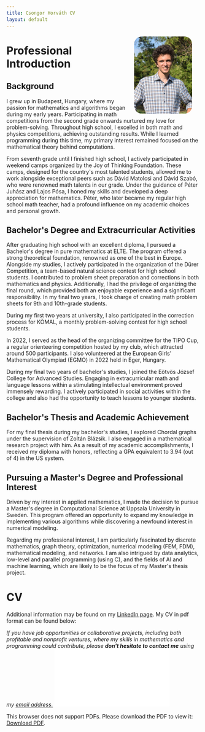 ```yaml
---
title: Csongor Horváth CV
layout: default
---
```


<img style="float: right; margin: 5px 20px; border-radius:20px; " src="\img\profil4.JPG" alt="Profile picture" width="30%" height="30%">

# Professional Introduction
## Background
I grew up in Budapest, Hungary, where my passion for mathematics and algorithms began during my early years. Participating in math competitions from the second grade onwards nurtured my love for problem-solving. Throughout high school, I excelled in both math and physics competitions, achieving outstanding results. While I learned programming during this time, my primary interest remained focused on the mathematical theory behind computations.

From seventh grade until I finished high school, I actively participated in weekend camps organized by the Joy of Thinking Foundation. These camps, designed for the country's most talented students, allowed me to work alongside exceptional peers such as Dávid Matolcsi and Dávid Szabó, who were renowned math talents in our grade. Under the guidance of Péter Juhász and Lajos Pósa, I honed my skills and developed a deep appreciation for mathematics. Péter, who later became my regular high school math teacher, had a profound influence on my academic choices and personal growth.

## Bachelor's Degree and Extracurricular Activities
After graduating high school with an excellent diploma, I pursued a Bachelor's degree in pure mathematics at ELTE. The program offered a strong theoretical foundation, renowned as one of the best in Europe. Alongside my studies, I actively participated in the organization of the Dürer Competition, a team-based natural science contest for high school students. I contributed to problem sheet preparation and corrections in both mathematics and physics. Additionally, I had the privilege of organizing the final round, which provided both an enjoyable experience and a significant responsibility. In my final two years, I took charge of creating math problem sheets for 9th and 10th-grade students.

During my first two years at university, I also participated in the correction process for KÖMAL, a monthly problem-solving contest for high school students.

In 2022, I served as the head of the organizing committee for the TIPO Cup, a regular orienteering competition hosted by my club, which attracted around 500 participants. I also volunteered at the European Girls' Mathematical Olympiad (EGMO) in 2022 held in Eger, Hungary.

During my final two years of bachelor's studies, I joined the Eötvös József College for Advanced Studies. Engaging in extracurricular math and language lessons within a stimulating intellectual environment proved immensely rewarding. I actively participated in social activities within the college and also had the opportunity to teach lessons to younger students.

## Bachelor's Thesis and Academic Achievement
For my final thesis during my bachelor's studies, I explored Chordal graphs under the supervision of Zoltán Blázsik. I also engaged in a mathematical research project with him. As a result of my academic accomplishments, I received my diploma with honors, reflecting a GPA equivalent to 3.94 (out of 4) in the US system.

## Pursuing a Master's Degree and Professional Interest
Driven by my interest in applied mathematics, I made the decision to pursue a Master's degree in Computational Science at Uppsala University in Sweden. This program offered an opportunity to expand my knowledge in implementing various algorithms while discovering a newfound interest in numerical modeling.

Regarding my professional interest, I am particularly fascinated by discrete mathematics, graph theory, optimization, numerical modeling (FEM, FDM), mathematical modeling, and networks. I am also intrigued by data analytics, low-level and parallel programming (using C), and the fields of AI and machine learning, which are likely to be the focus of my Master's thesis project.


# CV
Additional information may be found on my [LinkedIn page](https://www.linkedin.com/in/horvathcso/). My CV in pdf format can be found below:

*If you have job opportunities or collaborative projects, including both profitable and nonprofit ventures, where my skills in mathematics and programming could contribute, please **don't hesitate to contact me** using my [email address.](mailto:sifuto2013@gmail.com)*
<object style="border-radius:20px;" data="/files/Csongor_Horvath_cv.pdf" type="application/pdf" width="800px" height="1200px">
    <embed src="/assets/Csongor_Horvath_cv.pdf">
        <p>This browser does not support PDFs. Please download the PDF to view it: <a href="/assets/Csongor_Horvath_cv.pdf">Download PDF</a>.</p>
    </embed>
</object>


